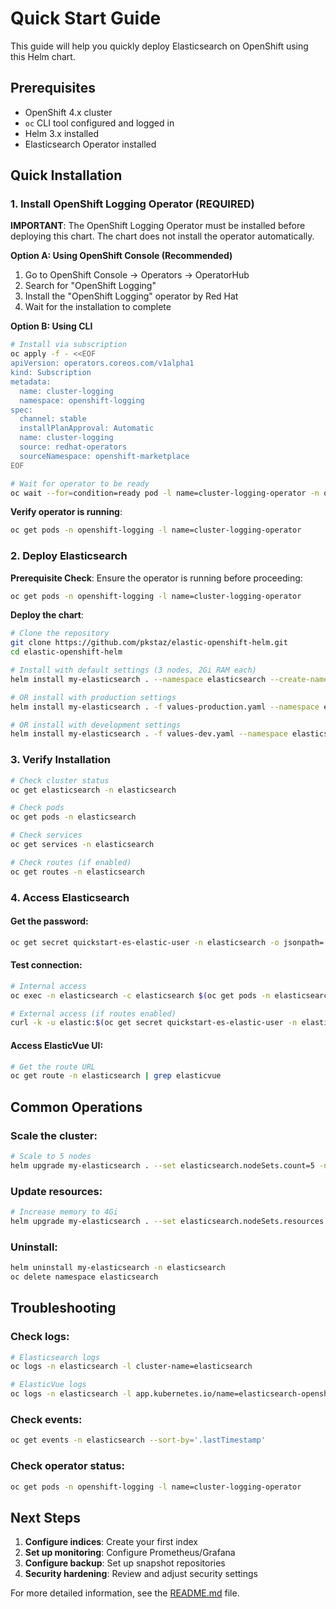 # Quick Start Guide

This guide will help you quickly deploy Elasticsearch on OpenShift using this Helm chart.

## Prerequisites

- OpenShift 4.x cluster
- `oc` CLI tool configured and logged in
- Helm 3.x installed
- Elasticsearch Operator installed

## Quick Installation

### 1. Install OpenShift Logging Operator (REQUIRED)

**IMPORTANT**: The OpenShift Logging Operator must be installed before deploying this chart. The chart does not install the operator automatically.

**Option A: Using OpenShift Console (Recommended)**
1. Go to OpenShift Console → Operators → OperatorHub
2. Search for "OpenShift Logging"
3. Install the "OpenShift Logging" operator by Red Hat
4. Wait for the installation to complete

**Option B: Using CLI**
```bash
# Install via subscription
oc apply -f - <<EOF
apiVersion: operators.coreos.com/v1alpha1
kind: Subscription
metadata:
  name: cluster-logging
  namespace: openshift-logging
spec:
  channel: stable
  installPlanApproval: Automatic
  name: cluster-logging
  source: redhat-operators
  sourceNamespace: openshift-marketplace
EOF

# Wait for operator to be ready
oc wait --for=condition=ready pod -l name=cluster-logging-operator -n openshift-logging --timeout=300s
```

**Verify operator is running**:
```bash
oc get pods -n openshift-logging -l name=cluster-logging-operator
```

### 2. Deploy Elasticsearch

**Prerequisite Check**: Ensure the operator is running before proceeding:
```bash
oc get pods -n openshift-logging -l name=cluster-logging-operator
```

**Deploy the chart**:
```bash
# Clone the repository
git clone https://github.com/pkstaz/elastic-openshift-helm.git
cd elastic-openshift-helm

# Install with default settings (3 nodes, 2Gi RAM each)
helm install my-elasticsearch . --namespace elasticsearch --create-namespace

# OR install with production settings
helm install my-elasticsearch . -f values-production.yaml --namespace elasticsearch --create-namespace

# OR install with development settings
helm install my-elasticsearch . -f values-dev.yaml --namespace elasticsearch --create-namespace
```

### 3. Verify Installation

```bash
# Check cluster status
oc get elasticsearch -n elasticsearch

# Check pods
oc get pods -n elasticsearch

# Check services
oc get services -n elasticsearch

# Check routes (if enabled)
oc get routes -n elasticsearch
```

### 4. Access Elasticsearch

#### Get the password:
```bash
oc get secret quickstart-es-elastic-user -n elasticsearch -o jsonpath='{.data.elastic}' | base64 -d
```

#### Test connection:
```bash
# Internal access
oc exec -n elasticsearch -c elasticsearch $(oc get pods -n elasticsearch -l cluster-name=elasticsearch -o jsonpath='{.items[0].metadata.name}') -- curl -k -u kubeadmin:$(oc get secret elasticsearch-es-elastic-user -n elasticsearch -o jsonpath='{.data.elastic}' | base64 -d) https://localhost:9200

# External access (if routes enabled)
curl -k -u elastic:$(oc get secret quickstart-es-elastic-user -n elasticsearch -o jsonpath='{.data.elastic}' | base64 -d) https://your-route-hostname
```

#### Access ElasticVue UI:
```bash
# Get the route URL
oc get route -n elasticsearch | grep elasticvue
```

## Common Operations

### Scale the cluster:
```bash
# Scale to 5 nodes
helm upgrade my-elasticsearch . --set elasticsearch.nodeSets.count=5 -n elasticsearch
```

### Update resources:
```bash
# Increase memory to 4Gi
helm upgrade my-elasticsearch . --set elasticsearch.nodeSets.resources.requests.memory=4Gi -n elasticsearch
```

### Uninstall:
```bash
helm uninstall my-elasticsearch -n elasticsearch
oc delete namespace elasticsearch
```

## Troubleshooting

### Check logs:
```bash
# Elasticsearch logs
oc logs -n elasticsearch -l cluster-name=elasticsearch

# ElasticVue logs
oc logs -n elasticsearch -l app.kubernetes.io/name=elasticsearch-openshift-elasticvue
```

### Check events:
```bash
oc get events -n elasticsearch --sort-by='.lastTimestamp'
```

### Check operator status:
```bash
oc get pods -n openshift-logging -l name=cluster-logging-operator
```

## Next Steps

1. **Configure indices**: Create your first index
2. **Set up monitoring**: Configure Prometheus/Grafana
3. **Configure backup**: Set up snapshot repositories
4. **Security hardening**: Review and adjust security settings

For more detailed information, see the [README.md](README.md) file. 